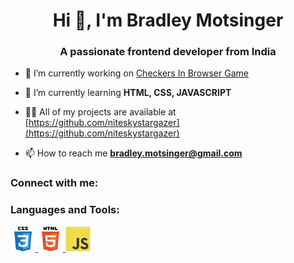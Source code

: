 <h1 align="center">Hi 👋, I'm Bradley Motsinger</h1>
<h3 align="center">A passionate frontend developer from India</h3>

- 🔭 I’m currently working on [Checkers In Browser Game](https://niteskystargazer.github.io/unit1-project-checkers/)

- 🌱 I’m currently learning **HTML, CSS, JAVASCRIPT**

- 👨‍💻 All of my projects are available at [https://github.com/niteskystargazer](https://github.com/niteskystargazer)

- 📫 How to reach me **bradley.motsinger@gmail.com**

<h3 align="left">Connect with me:</h3>
<p align="left">
</p>

<h3 align="left">Languages and Tools:</h3>
<p align="left"> <a href="https://www.w3schools.com/css/" target="_blank" rel="noreferrer"> <img src="https://raw.githubusercontent.com/devicons/devicon/master/icons/css3/css3-original-wordmark.svg" alt="css3" width="40" height="40"/> </a> <a href="https://www.w3.org/html/" target="_blank" rel="noreferrer"> <img src="https://raw.githubusercontent.com/devicons/devicon/master/icons/html5/html5-original-wordmark.svg" alt="html5" width="40" height="40"/> </a> <a href="https://developer.mozilla.org/en-US/docs/Web/JavaScript" target="_blank" rel="noreferrer"> <img src="https://raw.githubusercontent.com/devicons/devicon/master/icons/javascript/javascript-original.svg" alt="javascript" width="40" height="40"/> </a> </p>
